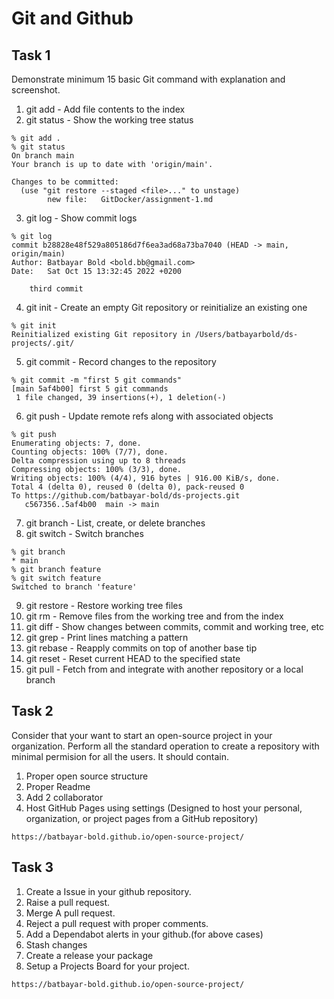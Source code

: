 # Git and Github 

## Task 1 
Demonstrate minimum 15 basic Git command with explanation and screenshot.

1. git add - Add file contents to the index
2. git status - Show the working tree status
```
% git add .
% git status
On branch main
Your branch is up to date with 'origin/main'.

Changes to be committed:
  (use "git restore --staged <file>..." to unstage)
        new file:   GitDocker/assignment-1.md
```
3. git log - Show commit logs
```
% git log
commit b28828e48f529a805186d7f6ea3ad68a73ba7040 (HEAD -> main, origin/main)
Author: Batbayar Bold <bold.bb@gmail.com>
Date:   Sat Oct 15 13:32:45 2022 +0200

    third commit
```
4. git init - Create an empty Git repository or reinitialize an existing one
```
% git init
Reinitialized existing Git repository in /Users/batbayarbold/ds-projects/.git/ 
```
5. git commit - Record changes to the repository
```
% git commit -m "first 5 git commands"
[main 5af4b00] first 5 git commands
 1 file changed, 39 insertions(+), 1 deletion(-)
```
6. git push - Update remote refs along with associated objects
```
% git push
Enumerating objects: 7, done.
Counting objects: 100% (7/7), done.
Delta compression using up to 8 threads
Compressing objects: 100% (3/3), done.
Writing objects: 100% (4/4), 916 bytes | 916.00 KiB/s, done.
Total 4 (delta 0), reused 0 (delta 0), pack-reused 0
To https://github.com/batbayar-bold/ds-projects.git
   c567356..5af4b00  main -> main
```
7. git branch - List, create, or delete branches
8. git switch - Switch branches
```
% git branch 
* main
% git branch feature
% git switch feature
Switched to branch 'feature'
```
9. git restore - Restore working tree files
10. git rm - Remove files from the working tree and from the index
11. git diff - Show changes between commits, commit and working tree, etc
12. git grep - Print lines matching a pattern
13. git rebase - Reapply commits on top of another base tip
14. git reset - Reset current HEAD to the specified state
15. git pull - Fetch from and integrate with another repository or a local branch


## Task 2 
Consider that your want to start an open-source project in your organization. Perform all the standard operation to create a repository with minimal permision for all the users. It should contain.
1. Proper open source structure 
2. Proper Readme
3. Add 2 collaborator 
4. Host GitHub Pages using settings (Designed to host your personal, organization, or project pages from a GitHub repository)

```
https://batbayar-bold.github.io/open-source-project/
```

## Task 3 
1. Create a Issue in your github repository.
2. Raise a pull request.
3. Merge A pull request.
4. Reject a pull request with proper comments.
5. Add a Dependabot alerts in your github.(for above cases)
6. Stash changes
7. Create a release your package
8. Setup a Projects Board for your project.
```
https://batbayar-bold.github.io/open-source-project/
```